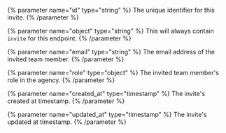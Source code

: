 {% parameter name="id" type="string" %}
The unique identifier for this invite.
{% /parameter %}

{% parameter name="object" type="string" %}
This will always contain `invite` for this endpoint.
{% /parameter %}

{% parameter name="email" type="string" %}
The email address of the invited team member.
{% /parameter %}

{% parameter name="role" type="object" %}
The invited team member's role in the agency.
{% /parameter %}

{% parameter name="created_at" type="timestamp" %}
The invite's created at timestamp.
{% /parameter %}

{% parameter name="updated_at" type="timestamp" %}
The invite's updated at timestamp.
{% /parameter %}
